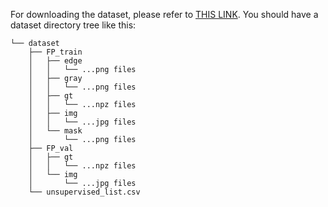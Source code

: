 For downloading the dataset, please refer to [THIS LINK](https://dataverse.harvard.edu/dataset.xhtml?persistentId=doi:10.7910/DVN/MDIRHE).
You should have a dataset directory tree like this:

```
└── dataset
    ├── FP_train
    │   ├── edge
    │   │   └── ...png files
    │   ├── gray
    │   │   └── ...png files
    │   ├── gt
    │   │   └── ...npz files
    │   ├── img
    │   │   └── ...jpg files
    │   └── mask
    │       └── ...png files
    ├── FP_val
    │   ├── gt
    │   │   └── ...npz files
    │   └── img
    │       └── ...jpg files
    └── unsupervised_list.csv
```
